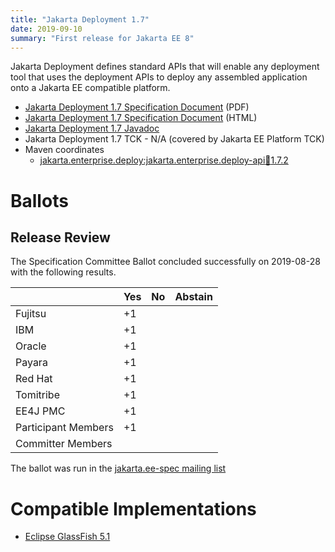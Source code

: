 ```yaml
---
title: "Jakarta Deployment 1.7"
date: 2019-09-10
summary: "First release for Jakarta EE 8"
---
```

Jakarta Deployment defines standard APIs that will enable any deployment tool that uses the
deployment APIs to deploy any assembled application onto a Jakarta EE compatible platform.

* [Jakarta Deployment 1.7 Specification Document](./deployment-spec-1.7.pdf) (PDF)
* [Jakarta Deployment 1.7 Specification Document](./deployment-spec-1.7.html) (HTML)
* [Jakarta Deployment 1.7 Javadoc](./apidocs)
* Jakarta Deployment 1.7 TCK - N/A (covered by Jakarta EE Platform TCK)
* Maven coordinates
  * [jakarta.enterprise.deploy:jakarta.enterprise.deploy-api:jar:1.7.2](https://central.sonatype.com/artifact/jakarta.enterprise.deploy/jakarta.enterprise.deploy-api/1.7.2/jar)

# Ballots

## Release Review

The Specification Committee Ballot concluded successfully on 2019-08-28 with the following results.

|                       |  Yes    | No      | Abstain  |
|-----------------------|---------|---------|----------|
|Fujitsu                |   +1    |         |          |
|IBM                    |   +1    |         |          |
|Oracle                 |   +1    |         |          |
|Payara                 |   +1    |         |          |
|Red Hat                |   +1    |         |          |
|Tomitribe              |   +1    |         |          |
|EE4J PMC               |   +1    |         |          |
|Participant Members    |   +1    |         |          |
|Committer Members      |         |         |          |

The ballot was run in the [jakarta.ee-spec mailing list](https://www.eclipse.org/lists/jakarta.ee-spec/msg00452.html)

# Compatible Implementations

* [Eclipse GlassFish 5.1](https://eclipse-ee4j.github.io/glassfish/)
